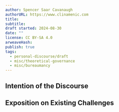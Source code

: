```yaml
---
author: Spencer Saar Cavanaugh
authorURL: https://www.clinamenic.com
title:
subtitle:
draft started: 2024-08-30
date: ""
license: CC BY-SA 4.0
arweaveHash:
publish: true
tags:
  - personal-discourse/draft
  - misc/theoretical-governance
  - misc/bureaumancy
---
```


## Intention of the Discourse

## Exposition on Existing Challenges
